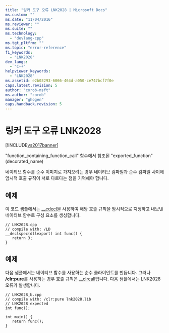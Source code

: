 ```yaml
---
title: "링커 도구 오류 LNK2028 | Microsoft Docs"
ms.custom: ""
ms.date: "11/04/2016"
ms.reviewer: ""
ms.suite: ""
ms.technology: 
  - "devlang-cpp"
ms.tgt_pltfrm: ""
ms.topic: "error-reference"
f1_keywords: 
  - "LNK2028"
dev_langs: 
  - "C++"
helpviewer_keywords: 
  - "LNK2028"
ms.assetid: e2b03293-6066-464d-a050-ce747bcf7f0e
caps.latest.revision: 5
author: "corob-msft"
ms.author: "corob"
manager: "ghogen"
caps.handback.revision: 5
---
```

# 링커 도구 오류 LNK2028
[!INCLUDE[vs2017banner](../../assembler/inline/includes/vs2017banner.md)]

"function\_containing\_function\_call" 함수에서 참조된 "exported\_function"\(decorated\_name\)  
  
 네이티브 함수를 순수 이미지로 가져오려는 경우 네이티브 컴파일과 순수 컴파일 사이에 암시적 호출 규칙이 서로 다르다는 점을 기억해야 합니다.  
  
## 예제  
 이 코드 샘플에서는 [\_\_cdecl](../../cpp/cdecl.md)을 사용하여 해당 호출 규칙을 암시적으로 지정하고 내보낸 네이티브 함수로 구성 요소를 생성합니다.  
  
```  
// LNK2028.cpp  
// compile with: /LD  
__declspec(dllexport) int func() {  
   return 3;  
}  
```  
  
## 예제  
 다음 샘플에서는 네이티브 함수를 사용하는 순수 클라이언트를 만듭니다.  그러나 **\/clr:pure**를 사용하는 경우 호출 규칙은 [\_\_clrcall](../../cpp/clrcall.md)입니다.  다음 샘플에서는 LNK2028 오류가 발생합니다.  
  
```  
// LNK2028_b.cpp  
// compile with: /clr:pure lnk2028.lib  
// LNK2028 expected  
int func();  
  
int main() {  
   return func();  
}  
```